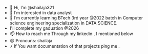 - 👋 Hi, I’m @shailaja321
- 👀 I’m interested in data analyst
- 🌱 I’m currently learning BTech 3rd year @2022 batch in Computer science engineering specialization in DATA SCIENCE.
-  I'll complete my gaduation @2026
- 📫 How to reach me Through my linkedin , I mentioned below
- 😄 Pronouns: shailaja
- ⚡ If You want documentation of that projects ping me .

<!---
shailaja321/shailaja321 is a ✨ special ✨ repository because its `README.md` (this file) appears on your GitHub profile.
You can click the Preview link to take a look at your changes.
--->
